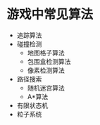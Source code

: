 # 游戏中常见算法
- 追踪算法
- 碰撞检测
    * 地图格子算法
    * 包围盒检测算法
    * 像素检测算法
- 路径搜索
  * 随机迷宫算法
  * A*算法
- 有限状态机
- 粒子系统